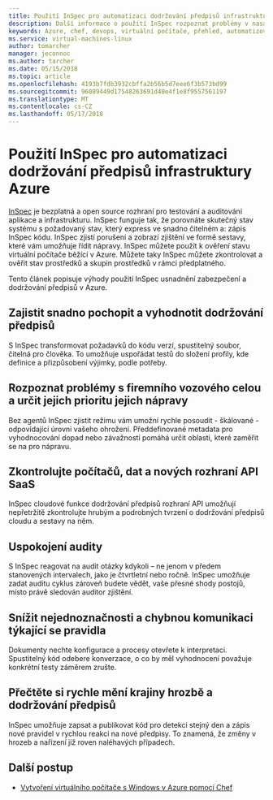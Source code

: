 ```yaml
---
title: Použití InSpec pro automatizaci dodržování předpisů infrastruktury Azure
description: Další informace o použití InSpec rozpoznat problémy v nasazeních Azure
keywords: Azure, chef, devops, virtuální počítače, přehled, automatizovat, inspce
ms.service: virtual-machines-linux
author: tomarcher
manager: jeconnoc
ms.author: tarcher
ms.date: 05/15/2018
ms.topic: article
ms.openlocfilehash: 4193b7fdb3932cbffa2b56b5d7eee6f3b573bd99
ms.sourcegitcommit: 96089449d17548263691d40e4f1e8f9557561197
ms.translationtype: MT
ms.contentlocale: cs-CZ
ms.lasthandoff: 05/17/2018
---
```

# <a name="use-inspec-for-compliance-automation-of-your-azure-infrastructure"></a>Použití InSpec pro automatizaci dodržování předpisů infrastruktury Azure
[InSpec](https://www.chef.io/inspec/) je bezplatná a open source rozhraní pro testování a auditování aplikace a infrastrukturu. InSpec funguje tak, že porovnáte skutečný stav systému s požadovaný stav, který express ve snadno čitelném a: zápis InSpec kódu. InSpec zjistí porušení a zobrazí zjištění ve formě sestavy, které vám umožňuje řídit nápravy. InSpec můžete použít k ověření stavu virtuální počítače běžící v Azure. Můžete taky InSpec můžete zkontrolovat a ověřit stav prostředků a skupin prostředků v rámci předplatného.

Tento článek popisuje výhody použití InSpec usnadnění zabezpečení a dodržování předpisů v Azure.

## <a name="make-compliance-easy-to-understand-and-assess"></a>Zajistit snadno pochopit a vyhodnotit dodržování předpisů
S InSpec transformovat požadavků do kódu verzí, spustitelný soubor, čitelná pro člověka. To umožňuje uspořádat testů do složení profily, kde definice a přizpůsobení výjimky, podle potřeby.

## <a name="detect-fleet-wide-issues-and-prioritize-their-remediation"></a>Rozpoznat problémy s firemního vozového celou a určit jejich prioritu jejich nápravy
Bez agentů InSpec zjistit režimu vám umožní rychle posoudit - škálované - odpovídající úrovni vašeho ohrožení. Předdefinované metadata pro vyhodnocování dopad nebo závažnosti pomáhá určit oblasti, které zaměřit se na pro nápravu.

## <a name="inspect-machines-data-and-new-saas-apis"></a>Zkontrolujte počítačů, dat a nových rozhraní API SaaS
InSpec cloudové funkce dodržování předpisů rozhraní API umožňují nepřetržitě zkontrolujte hrubým a podrobných tvrzení o dodržování předpisů cloudu a sestavy na něm.

## <a name="satisfy-audits"></a>Uspokojení audity
S InSpec reagovat na audit otázky kdykoli – ne jenom v předem stanovených intervalech, jako je čtvrtletní nebo ročně. InSpec umožňuje zadat auditu cyklus zároveň budete vědět, vaše přesné shody postojů, místo právě sledován auditor zjištění.

## <a name="reduce-ambiguity-and-miscommunication-regarding-rules"></a>Snížit nejednoznačnosti a chybnou komunikaci týkající se pravidla
Dokumenty nechte konfigurace a procesy otevřete k interpretaci. Spustitelný kód odebere konverzace, o co by měl vyhodnocení považuje konkrétní testy záměrem zrušte.

## <a name="keep-up-with-rapidly-changing-threat-and-compliance-landscapes"></a>Přečtěte si rychle mění krajiny hrozbě a dodržování předpisů
InSpec umožňuje zapsat a publikovat kód pro detekci stejný den a zápis nové pravidel v rychlou reakci na nové předpisy. To znamená, že změny v hrozeb a nařízení již roven naléhavých případech.

## <a name="next-steps"></a>Další postup
* [Vytvoření virtuálního počítače s Windows v Azure pomocí Chef](/azure/virtual-machines/windows/chef-automation)